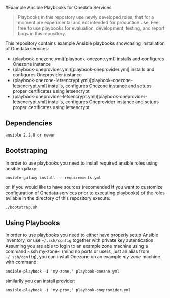 #Example Ansible Playbooks for Onedata Services


> Playbooks in this repostory use newly developed roles, that for a moment are
> experimental and not intended for production use. Feel free to use playbooks
> for evaluation, development, testing, and report bugs in this repository.

This repository contains example Ansible playbooks showcasing installation of Onedata services:
- (playbook-onezone.yml)[playbook-onezone.yml] installs and configures Onezone instance
- (playbook-oneprovider.yml)[playbook-oneprovider.yml] installs and configures Oneprovider instance
- (playbook-onezone-letsencrypt.yml)[playbook-onezone-letsencrypt.yml] installs, configures Onezone instance and setups proper certificates using letsencrypt
- (playbook-oneprovider-letsencrypt.yml)[playbook-oneprovider-letsencrypt.yml] installs, configures Oneprovider instance and setups proper certificates using letsencrypt

## Dependencies
~~~
ansible 2.2.0 or newer
~~~

## Bootstraping
In order to use playbooks you need to install required ansible roles using ansible-galaxy:
~~~
ansible-galaxy install -r requirements.yml
~~~
or, if you would like to have sources (recomended if you want to customize configuration of Onedata services prior to executing playbooks) of the roles avilable in the directory of this repository execute:
~~~
./bootstrap.sh
~~~

## Using Playbooks
In order to use playbooks you need to either have properly setup Ansible inventory, or use `~/.ssh/config` together with private key autentication. Assuming you are able to login to an example zone machine using a command ~ssh my-zone~ (mind no ports or users, just an alias from `~/.ssh/config`), you can install Onezone on an example *my-zone* machine with command:
~~~
ansible-playbook -i 'my-zone,' playbook-onezne.yml
~~~
similarlly you can install provider:
~~~
ansible-playbook -i 'my-prov,' playbook-oneprovider.yml
~~~